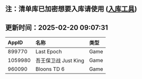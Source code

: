 ## 注：清单库已加密想要入库请使用 ([入库工具](https://github.com/BlankTMing/ManifestAutoUpdate/releases))

## 更新时间：2025-02-20 09:07:31
| AppID | 名称 | 类型  |
| :-------------------- | :----------------------------- | :----------- |
| 899770 | Last Epoch| Game |
| 1059980 | 吾王保卫战 Just King| Game |
| 960090 | Bloons TD 6| Game |
